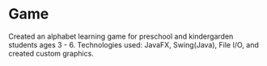 # Game
Created an alphabet learning game for preschool and kindergarden students ages 3 - 6. 
Technologies used: JavaFX, Swing(Java), File I/O, and created custom graphics. 

